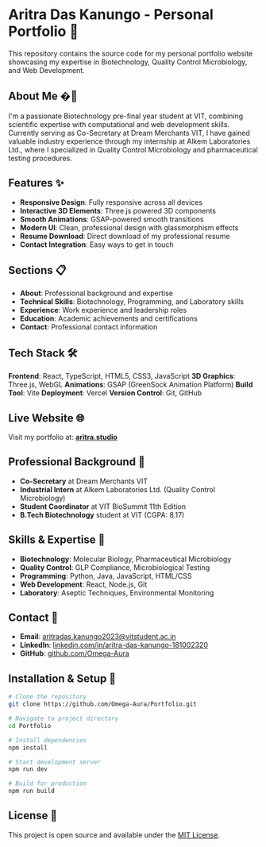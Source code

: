 # Aritra Das Kanungo - Personal Portfolio 🚀

This repository contains the source code for my personal portfolio website showcasing my expertise in Biotechnology, Quality Control Microbiology, and Web Development.

## About Me �‍🔬

I'm a passionate Biotechnology pre-final year student at VIT, combining scientific expertise with computational and web development skills. Currently serving as Co-Secretary at Dream Merchants VIT, I have gained valuable industry experience through my internship at Alkem Laboratories Ltd., where I specialized in Quality Control Microbiology and pharmaceutical testing procedures.

## Features ✨

- **Responsive Design**: Fully responsive across all devices
- **Interactive 3D Elements**: Three.js powered 3D components
- **Smooth Animations**: GSAP-powered smooth transitions
- **Modern UI**: Clean, professional design with glassmorphism effects
- **Resume Download**: Direct download of my professional resume
- **Contact Integration**: Easy ways to get in touch

## Sections 📋

- **About**: Professional background and expertise
- **Technical Skills**: Biotechnology, Programming, and Laboratory skills
- **Experience**: Work experience and leadership roles
- **Education**: Academic achievements and certifications
- **Contact**: Professional contact information

## Tech Stack 🛠️

**Frontend**: React, TypeScript, HTML5, CSS3, JavaScript
**3D Graphics**: Three.js, WebGL
**Animations**: GSAP (GreenSock Animation Platform)
**Build Tool**: Vite
**Deployment**: Vercel
**Version Control**: Git, GitHub

## Live Website 🌐

Visit my portfolio at: **[aritra.studio](https://aritra.studio)**

## Professional Background 💼

- **Co-Secretary** at Dream Merchants VIT
- **Industrial Intern** at Alkem Laboratories Ltd. (Quality Control Microbiology)
- **Student Coordinator** at VIT BioSummit 11th Edition
- **B.Tech Biotechnology** student at VIT (CGPA: 8.17)

## Skills & Expertise 🔬

- **Biotechnology**: Molecular Biology, Pharmaceutical Microbiology
- **Quality Control**: GLP Compliance, Microbiological Testing
- **Programming**: Python, Java, JavaScript, HTML/CSS
- **Web Development**: React, Node.js, Git
- **Laboratory**: Aseptic Techniques, Environmental Monitoring

## Contact 📧

- **Email**: aritradas.kanungo2023@vitstudent.ac.in
- **LinkedIn**: [linkedin.com/in/aritra-das-kanungo-181002320](https://www.linkedin.com/in/aritra-das-kanungo-181002320/)
- **GitHub**: [github.com/Omega-Aura](https://github.com/Omega-Aura)

## Installation & Setup 🚀

```bash
# Clone the repository
git clone https://github.com/Omega-Aura/Portfolio.git

# Navigate to project directory
cd Portfolio

# Install dependencies
npm install

# Start development server
npm run dev

# Build for production
npm run build
```

## License 📄

This project is open source and available under the [MIT License](LICENSE).
